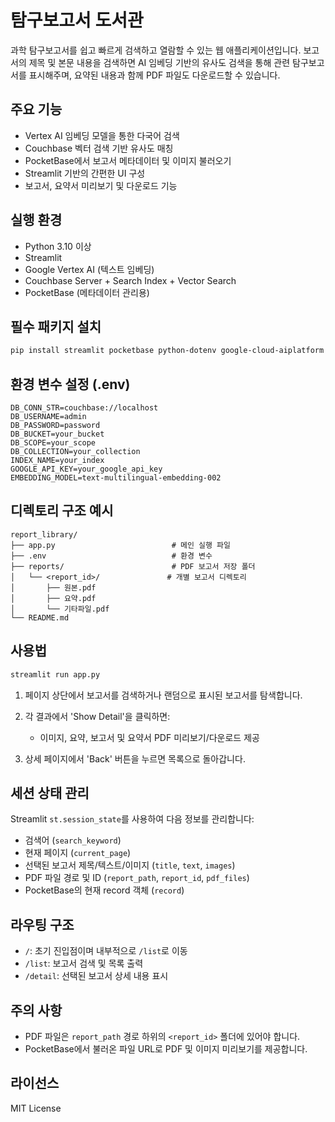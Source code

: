 # 탐구보고서 도서관

과학 탐구보고서를 쉽고 빠르게 검색하고 열람할 수 있는 웹 애플리케이션입니다.
보고서의 제목 및 본문 내용을 검색하면 AI 임베딩 기반의 유사도 검색을 통해 관련 탐구보고서를 표시해주며, 요약된 내용과 함께 PDF 파일도 다운로드할 수 있습니다.

## 주요 기능

* Vertex AI 임베딩 모델을 통한 다국어 검색
* Couchbase 벡터 검색 기반 유사도 매칭
* PocketBase에서 보고서 메타데이터 및 이미지 불러오기
* Streamlit 기반의 간편한 UI 구성
* 보고서, 요약서 미리보기 및 다운로드 기능

## 실행 환경

* Python 3.10 이상
* Streamlit
* Google Vertex AI (텍스트 임베딩)
* Couchbase Server + Search Index + Vector Search
* PocketBase (메타데이터 관리용)

## 필수 패키지 설치

```bash
pip install streamlit pocketbase python-dotenv google-cloud-aiplatform google-generativeai couchbase extra-streamlit-components
```

## 환경 변수 설정 (.env)

```env
DB_CONN_STR=couchbase://localhost
DB_USERNAME=admin
DB_PASSWORD=password
DB_BUCKET=your_bucket
DB_SCOPE=your_scope
DB_COLLECTION=your_collection
INDEX_NAME=your_index
GOOGLE_API_KEY=your_google_api_key
EMBEDDING_MODEL=text-multilingual-embedding-002
```

## 디렉토리 구조 예시

```
report_library/
├── app.py                          # 메인 실행 파일
├── .env                            # 환경 변수
├── reports/                        # PDF 보고서 저장 폴더
│   └── <report_id>/               # 개별 보고서 디렉토리
│       ├── 원본.pdf
│       ├── 요약.pdf
│       └── 기타파일.pdf
└── README.md
```

## 사용법

```bash
streamlit run app.py
```

1. 페이지 상단에서 보고서를 검색하거나 랜덤으로 표시된 보고서를 탐색합니다.
2. 각 결과에서 'Show Detail'을 클릭하면:

   * 이미지, 요약, 보고서 및 요약서 PDF 미리보기/다운로드 제공
3. 상세 페이지에서 'Back' 버튼을 누르면 목록으로 돌아갑니다.

## 세션 상태 관리

Streamlit `st.session_state`를 사용하여 다음 정보를 관리합니다:

* 검색어 (`search_keyword`)
* 현재 페이지 (`current_page`)
* 선택된 보고서 제목/텍스트/이미지 (`title`, `text`, `images`)
* PDF 파일 경로 및 ID (`report_path`, `report_id`, `pdf_files`)
* PocketBase의 현재 record 객체 (`record`)

## 라우팅 구조

* `/`: 초기 진입점이며 내부적으로 `/list`로 이동
* `/list`: 보고서 검색 및 목록 출력
* `/detail`: 선택된 보고서 상세 내용 표시

## 주의 사항

* PDF 파일은 `report_path` 경로 하위의 `<report_id>` 폴더에 있어야 합니다.
* PocketBase에서 불러온 파일 URL로 PDF 및 이미지 미리보기를 제공합니다.

## 라이선스

MIT License
